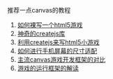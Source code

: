 推荐一点canvas的教程

1. [如何裸写一个html5游戏](http://www.smashingmagazine.com/2012/10/19/design-your-own-mobile-game/)
2. [神奇的createjs库](createjs)
3. [利用createjs来写html5小游戏](http://code.tutsplus.com/tutorials/learn-createjs-by-building-an-html5-pong-game--active-11845)
4. [如何进行手机屏幕的尺寸适配](http://www.iabel.com/2014/07/11/2014-07-11-EaselJS\(CreateJS\)%E5%B1%8F%E5%B9%95%E9%80%82%E9%85%8D/)
5. [主流canvas游戏开发框架的对比](http://www.open-open.com/lib/view/open1388556283875.html)
6. [游戏的运行框架的解读](http://code.tutsplus.com/tutorials/understanding-the-game-loop-basix--active-8510)
